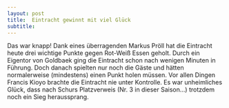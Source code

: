 ```yaml
---
layout: post
title:  Eintracht gewinnt mit viel Glück
subtitle:  
---
```


Das war knapp! Dank eines überragenden Markus Pröll hat die Eintracht heute drei wichtige Punkte gegen Rot-Weiß Essen geholt. Durch ein Eigentor von Goldbaek ging die Eintracht schon nach wenigen Minuten in Führung. Doch danach spielten nur noch die Gäste und hätten normalerweise (mindestens) einen Punkt holen müssen. Vor allen Dingen Francis Kioyo brachte die Eintracht nie unter Kontrolle. Es war unheimliches Glück, dass nach Schurs Platzverweis (Nr. 3 in dieser Saison...) trotzdem noch ein Sieg heraussprang.


